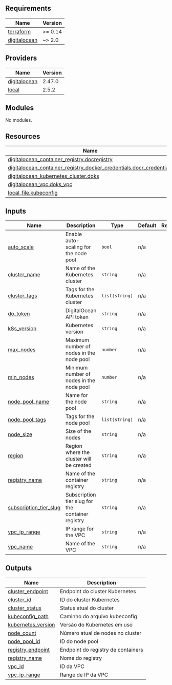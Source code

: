 ## Requirements

| Name | Version |
|------|---------|
| <a name="requirement_terraform"></a> [terraform](#requirement\_terraform) | >= 0.14 |
| <a name="requirement_digitalocean"></a> [digitalocean](#requirement\_digitalocean) | ~> 2.0 |

## Providers

| Name | Version |
|------|---------|
| <a name="provider_digitalocean"></a> [digitalocean](#provider\_digitalocean) | 2.47.0 |
| <a name="provider_local"></a> [local](#provider\_local) | 2.5.2 |

## Modules

No modules.

## Resources

| Name | Type |
|------|------|
| [digitalocean_container_registry.docregistry](https://registry.terraform.io/providers/digitalocean/digitalocean/latest/docs/resources/container_registry) | resource |
| [digitalocean_container_registry_docker_credentials.docr_credentials](https://registry.terraform.io/providers/digitalocean/digitalocean/latest/docs/resources/container_registry_docker_credentials) | resource |
| [digitalocean_kubernetes_cluster.doks](https://registry.terraform.io/providers/digitalocean/digitalocean/latest/docs/resources/kubernetes_cluster) | resource |
| [digitalocean_vpc.doks_vpc](https://registry.terraform.io/providers/digitalocean/digitalocean/latest/docs/resources/vpc) | resource |
| [local_file.kubeconfig](https://registry.terraform.io/providers/hashicorp/local/latest/docs/resources/file) | resource |

## Inputs

| Name | Description | Type | Default | Required |
|------|-------------|------|---------|:--------:|
| <a name="input_auto_scale"></a> [auto\_scale](#input\_auto\_scale) | Enable auto-scaling for the node pool | `bool` | n/a | yes |
| <a name="input_cluster_name"></a> [cluster\_name](#input\_cluster\_name) | Name of the Kubernetes cluster | `string` | n/a | yes |
| <a name="input_cluster_tags"></a> [cluster\_tags](#input\_cluster\_tags) | Tags for the Kubernetes cluster | `list(string)` | n/a | yes |
| <a name="input_do_token"></a> [do\_token](#input\_do\_token) | DigitalOcean API token | `string` | n/a | yes |
| <a name="input_k8s_version"></a> [k8s\_version](#input\_k8s\_version) | Kubernetes version | `string` | n/a | yes |
| <a name="input_max_nodes"></a> [max\_nodes](#input\_max\_nodes) | Maximum number of nodes in the node pool | `number` | n/a | yes |
| <a name="input_min_nodes"></a> [min\_nodes](#input\_min\_nodes) | Minimum number of nodes in the node pool | `number` | n/a | yes |
| <a name="input_node_pool_name"></a> [node\_pool\_name](#input\_node\_pool\_name) | Name for the node pool | `string` | n/a | yes |
| <a name="input_node_pool_tags"></a> [node\_pool\_tags](#input\_node\_pool\_tags) | Tags for the node pool | `list(string)` | n/a | yes |
| <a name="input_node_size"></a> [node\_size](#input\_node\_size) | Size of the nodes | `string` | n/a | yes |
| <a name="input_region"></a> [region](#input\_region) | Region where the cluster will be created | `string` | n/a | yes |
| <a name="input_registry_name"></a> [registry\_name](#input\_registry\_name) | Name of the container registry | `string` | n/a | yes |
| <a name="input_subscription_tier_slug"></a> [subscription\_tier\_slug](#input\_subscription\_tier\_slug) | Subscription tier slug for the container registry | `string` | n/a | yes |
| <a name="input_vpc_ip_range"></a> [vpc\_ip\_range](#input\_vpc\_ip\_range) | IP range for the VPC | `string` | n/a | yes |
| <a name="input_vpc_name"></a> [vpc\_name](#input\_vpc\_name) | Name of the VPC | `string` | n/a | yes |

## Outputs

| Name | Description |
|------|-------------|
| <a name="output_cluster_endpoint"></a> [cluster\_endpoint](#output\_cluster\_endpoint) | Endpoint do cluster Kubernetes |
| <a name="output_cluster_id"></a> [cluster\_id](#output\_cluster\_id) | ID do cluster Kubernetes |
| <a name="output_cluster_status"></a> [cluster\_status](#output\_cluster\_status) | Status atual do cluster |
| <a name="output_kubeconfig_path"></a> [kubeconfig\_path](#output\_kubeconfig\_path) | Caminho do arquivo kubeconfig |
| <a name="output_kubernetes_version"></a> [kubernetes\_version](#output\_kubernetes\_version) | Versão do Kubernetes em uso |
| <a name="output_node_count"></a> [node\_count](#output\_node\_count) | Número atual de nodes no cluster |
| <a name="output_node_pool_id"></a> [node\_pool\_id](#output\_node\_pool\_id) | ID do node pool |
| <a name="output_registry_endpoint"></a> [registry\_endpoint](#output\_registry\_endpoint) | Endpoint do registry de containers |
| <a name="output_registry_name"></a> [registry\_name](#output\_registry\_name) | Nome do registry |
| <a name="output_vpc_id"></a> [vpc\_id](#output\_vpc\_id) | ID da VPC |
| <a name="output_vpc_ip_range"></a> [vpc\_ip\_range](#output\_vpc\_ip\_range) | Range de IP da VPC |
